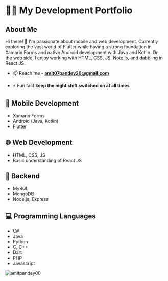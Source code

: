 # 👨‍💻 My Development Portfolio

## About Me
Hi there! 👋 I'm passionate about mobile and web development. Currently exploring the vast world of Flutter while having a strong foundation in Xamarin Forms and native Android development with Java and Kotlin. On the web side, I enjoy working with HTML, CSS, JS, Note.js, and dabbling in React JS.

- 📫  Reach me - **amit07pandey20@gmail.com**

- ⚡ Fun fact **keep the night shift switched on at all times**


## 📱 Mobile Development
- Xamarin Forms
- Android (Java, Kotlin)
- Flutter

## 🌐 Web Development
- HTML, CSS, JS
- Basic understanding of React JS

## 🚀 Backend
- MySQL
- MongoDB
- Node.js, Express

## 💻 Programming Languages
- C#
- Java
- Python 
- C, C++
- Dart
- PHP
- Javascript 



<p><img align="left" src="https://github-readme-stats.vercel.app/api/top-langs?username=amitpandey00&show_icons=true&locale=en&layout=compact" alt="amitpandey00" /></p>
